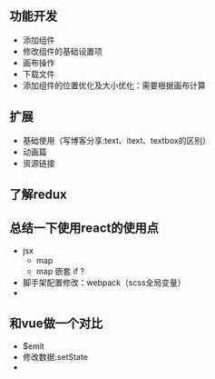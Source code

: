 ## 功能开发
*  添加组件
* 修改组件的基础设置项
* 画布操作
* 下载文件
* 添加组件的位置优化及大小优化：需要根据画布计算



## 扩展
*  基础使用（写博客分享:text、itext、textbox的区别）
*  动画篇
*  资源链接




## 了解redux



## 总结一下使用react的使用点
* jsx
    * map
    * map 嵌套 if ?
* 脚手架配置修改：webpack（scss全局变量）
* 

## 和vue做一个对比

* $emit
* 修改数据:setState
* 

